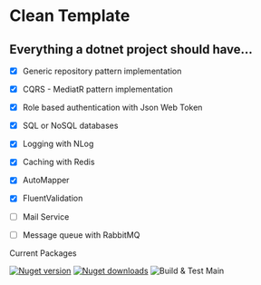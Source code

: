# Clean Template
## Everything a dotnet project should have...

- [x] Generic repository pattern implementation
- [x] CQRS - MediatR pattern implementation
- [x] Role based authentication with Json Web Token
- [x] SQL or NoSQL databases
- [x] Logging with NLog
- [x] Caching with Redis
- [x] AutoMapper
- [x] FluentValidation
- [ ] Mail Service
- [ ] Message queue with RabbitMQ





Current Packages

[![Nuget version](https://img.shields.io/nuget/v/blazored.localstorage.svg?logo=nuget)](https://www.nuget.org/packages/Blazored.LocalStorage/)
[![Nuget downloads](https://img.shields.io/nuget/dt/Blazored.LocalStorage?logo=nuget)](https://www.nuget.org/packages/Blazored.LocalStorage/)
![Build & Test Main](https://github.com/Blazored/LocalStorage/workflows/Build%20&%20Test%20Main/badge.svg)
